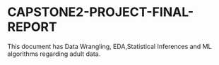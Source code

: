 # CAPSTONE2-PROJECT-FINAL-REPORT
This document has Data Wrangling, EDA,Statistical Inferences and ML algorithms regarding adult data.
